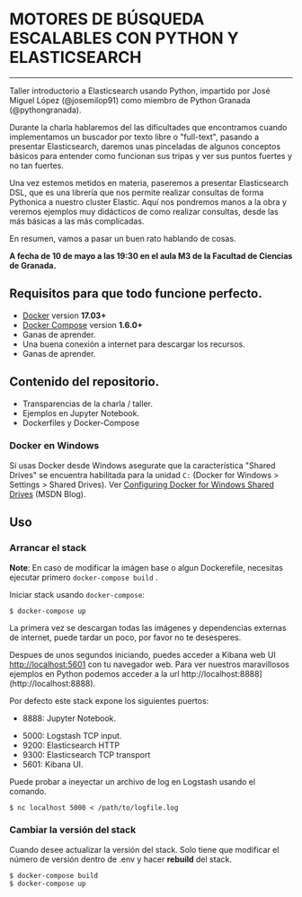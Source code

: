 # MOTORES DE BÚSQUEDA ESCALABLES CON PYTHON Y ELASTICSEARCH

---

Taller introductorio a Elasticsearch usando Python, impartido por José Miguel López (@josemilop91) como miembro de Python Granada (@pythongranada). 

Durante la charla hablaremos del las dificultades que encontramos cuando implementamos un buscador por texto libre o "full-text", pasando a presentar Elasticsearch, daremos unas pinceladas de algunos conceptos básicos para entender como funcionan sus tripas y ver sus puntos fuertes y no tan fuertes.

Una vez estemos metidos en materia, paseremos a presentar Elasticsearch DSL, que es una librería que nos permite realizar consultas de forma Pythonica a nuestro cluster Elastic. Aquí nos pondremos manos a la obra y veremos ejemplos muy didácticos de como realizar consultas, desde las más básicas a las más complicadas. 

En resumen, vamos a pasar un buen rato hablando de cosas. 

**A fecha de 10 de mayo a las 19:30 en el aula M3 de la Facultad de Ciencias de Granada.**

## Requisitos para que todo funcione perfecto.

- [Docker](https://www.docker.com/community-edition#/download) version **17.03+**
- [Docker Compose](https://docs.docker.com/compose/install/) version **1.6.0+**
- Ganas de aprender.
- Una buena conexión a internet para descargar los recursos.
- Ganas de aprender.

## Contenido del repositorio.

- Transparencias de la charla / taller.
- Ejemplos en Jupyter Notebook.
- Dockerfiles y Docker-Compose

### Docker en Windows

Sí usas Docker desde Windows asegurate que la característica "Shared Drives" se encuentra habilitada para la unidad  `C:`  (Docker for Windows > Settings > Shared Drives). Ver [Configuring Docker for Windows Shared Drives](https://blogs.msdn.microsoft.com/stevelasker/2016/06/14/configuring-docker-for-windows-volumes/) (MSDN Blog).

## Uso

### Arrancar el stack

**Note**: En caso de modificar la imágen base o algun Dockerefile, necesitas ejecutar primero `docker-compose build` .

Iniciar stack usando `docker-compose`:

```console
$ docker-compose up
```

La primera vez se  descargan todas las imágenes y dependencias externas de internet, puede tardar un poco, por favor no te desesperes.

Despues de unos segundos iniciando, puedes acceder a Kibana web UI [http://localhost:5601](http://localhost:5601) con tu navegador web. Para ver nuestros maravillosos ejemplos en Python podemos acceder a la url http://localhost:8888](http://localhost:8888).

Por defecto este stack expone los siguientes puertos:

- 8888: Jupyter Notebook.

* 5000: Logstash TCP input.
* 9200: Elasticsearch HTTP
* 9300: Elasticsearch TCP transport
* 5601: Kibana UI.

Puede probar a ineyectar un archivo de log en Logstash usando el comando.

```console
$ nc localhost 5000 < /path/to/logfile.log
```



### Cambiar la versión del stack

Cuando desee actualizar la versión del stack. Solo tiene que modificar el número de versión dentro de .env y hacer  **rebuild**  del stack.

```console
$ docker-compose build
$ docker-compose up
```
